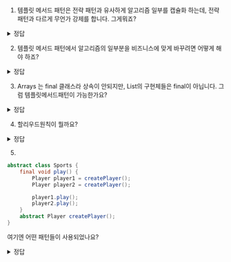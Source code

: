 1. 템플릿 메서드 패턴은 전략 패턴과 유사하게 알고리즘 일부를 캡슐화 하는데, 전략 패턴과 다르게 무언가 강제를 합니다. 그게뭐죠?
<details>
<summary> 정답 </summary>
  알고리즘의 흐름을 강제한다. 그래서 모든 템플릿 메서드가 같은 알고리즘을 가진다는 것을 알 수 있고, 일부 단계만 수정이 가능하게 한다. 
</details>

2. 템플릿 메서드 패턴에서 알고리즘의 일부분을 비즈니스에 맞게 바꾸려면 어떻게 해야 하죠?
<details>
<summary> 정답 </summary>
   제공하는 후크(hook) 사용해서 수정
</details>

3. Arrays 는 final 클래스라 상속이 안되지만, List의 구현체들은 final이 아닙니다. 그럼 템플릿메서드패턴이 가능한가요?

<details>
<summary> 정답 </summary>
  가능하다. 하지만, 상속을 통한 구현보다는 구성(컴포지션)을 통해 설계하는게 일반적으로 좋은 패턴이라고 한다
</details>

4. 할리우드원칙이 뭘까요?
<details>
<summary> 정답 </summary>
  저수준 모듈은 고수준 모듈이 사용할 기능을 구현하고, 고수준 모듈은 언제 어떻게 저수준 모듈을 호출할지 결정한다.
</details>

5. 
```java
abstract class Sports {
    final void play() {
        Player player1 = createPlayer();
        Player player2 = createPlayer();

        player1.play();
        player2.play();
    }
    abstract Player createPlayer();
}
```
여기엔 어떤 패턴들이 사용되었나요?
<details>
<summary> 정답 </summary>
  final void play() 는 알고리즘의 흐름을 고정시킨다. 템플릿 메서드 패턴
  createPlayer() 는 추상 메서드로 서브클래스가 객체 생성을 대신한다. 팩토리 메서드 패턴
</details>
